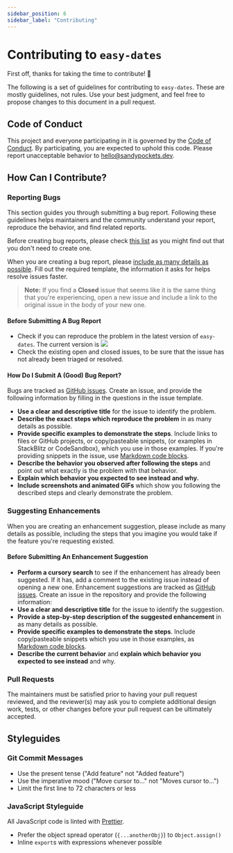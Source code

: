 ```yaml
---
sidebar_position: 6
sidebar_label: "Contributing"
---
```


# Contributing to `easy-dates`

First off, thanks for taking the time to contribute! :tada:

The following is a set of guidelines for contributing to `easy-dates`. These are mostly guidelines, not rules. Use your best judgment, and feel free to propose changes to this document in a pull request.

## Code of Conduct

This project and everyone participating in it is governed by the [Code of Conduct](code-of-conduct). By participating, you are expected to uphold this code. Please report unacceptable behavior to [hello@sandypockets.dev](mailto:hello@sandypockets.dev).

## How Can I Contribute?

### Reporting Bugs

This section guides you through submitting a bug report. Following these guidelines helps maintainers and the community understand your report, reproduce the behavior, and find related reports.

Before creating bug reports, please check [this list](#before-submitting-a-bug-report) as you might find out that you don't need to create one. 

When you are creating a bug report, please [include as many details as possible](#how-do-i-submit-a-good-bug-report). Fill out the required template, the information it asks for helps resolve issues faster.

> **Note:** If you find a **Closed** issue that seems like it is the same thing that you're experiencing, open a new issue and include a link to the original issue in the body of your new one.

#### Before Submitting A Bug Report

* Check if you can reproduce the problem in the latest version of `easy-dates`. The current version is [![](https://img.shields.io/npm/v/easy-dates?color=%231eb319&label=)](https://www.npmjs.com/package/easy-dates)
* Check the existing open and closed issues, to be sure that the issue has not already been triaged or resolved.

#### How Do I Submit A (Good) Bug Report?

Bugs are tracked as [GitHub issues](https://guides.github.com/features/issues/). Create an issue, and provide the following information by filling in the questions in the issue template.

* **Use a clear and descriptive title** for the issue to identify the problem.
* **Describe the exact steps which reproduce the problem** in as many details as possible. 
* **Provide specific examples to demonstrate the steps**. Include links to files or GitHub projects, or copy/pasteable snippets, (or examples in StackBlitz or CodeSandbox), which you use in those examples. If you're providing snippets in the issue, use [Markdown code blocks](https://help.github.com/articles/markdown-basics/#multiple-lines).
* **Describe the behavior you observed after following the steps** and point out what exactly is the problem with that behavior.
* **Explain which behavior you expected to see instead and why.**
* **Include screenshots and animated GIFs** which show you following the described steps and clearly demonstrate the problem.

### Suggesting Enhancements
When you are creating an enhancement suggestion, please include as many details as possible, including the steps that you imagine you would take if the feature you're requesting existed.

#### Before Submitting An Enhancement Suggestion

* **Perform a cursory search** to see if the enhancement has already been suggested. If it has, add a comment to the existing issue instead of opening a new one. Enhancement suggestions are tracked as [GitHub issues](https://guides.github.com/features/issues/). Create an issue in the repository and provide the following information:
* **Use a clear and descriptive title** for the issue to identify the suggestion.
* **Provide a step-by-step description of the suggested enhancement** in as many details as possible.
* **Provide specific examples to demonstrate the steps**. Include copy/pasteable snippets which you use in those examples, as [Markdown code blocks](https://help.github.com/articles/markdown-basics/#multiple-lines).
* **Describe the current behavior** and **explain which behavior you expected to see instead** and why.

### Pull Requests

The maintainers must be satisfied prior to having your pull request reviewed, and the reviewer(s) may ask you to complete additional design work, tests, or other changes before your pull request can be ultimately accepted.

## Styleguides

### Git Commit Messages

* Use the present tense ("Add feature" not "Added feature")
* Use the imperative mood ("Move cursor to..." not "Moves cursor to...")
* Limit the first line to 72 characters or less

### JavaScript Styleguide

All JavaScript code is linted with [Prettier](https://prettier.io/).

* Prefer the object spread operator (`{...anotherObj}`) to `Object.assign()`
* Inline `export`s with expressions whenever possible

